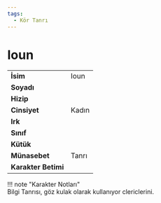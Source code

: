 ```yaml
---
tags:
  - Kör Tanrı
---  
```

# Ioun   
  
<div class="grid" markdown>  
  
|  |  |  
|---|---|  
| **İsim** | Ioun |  
| **Soyadı** |  |  
| **Hizip** |  |  
| **Cinsiyet** | Kadın |  
| **Irk** |  |  
| **Sınıf** |  |  
| **Kütük** |  |  
| **Münasebet** | Tanrı |  
| **Karakter Betimi** |  |  
  
  
!!! note "Karakter Notları"  
	Bilgi Tanrısı, göz kulak olarak kullanıyor clericlerini.  
  
  
</div>